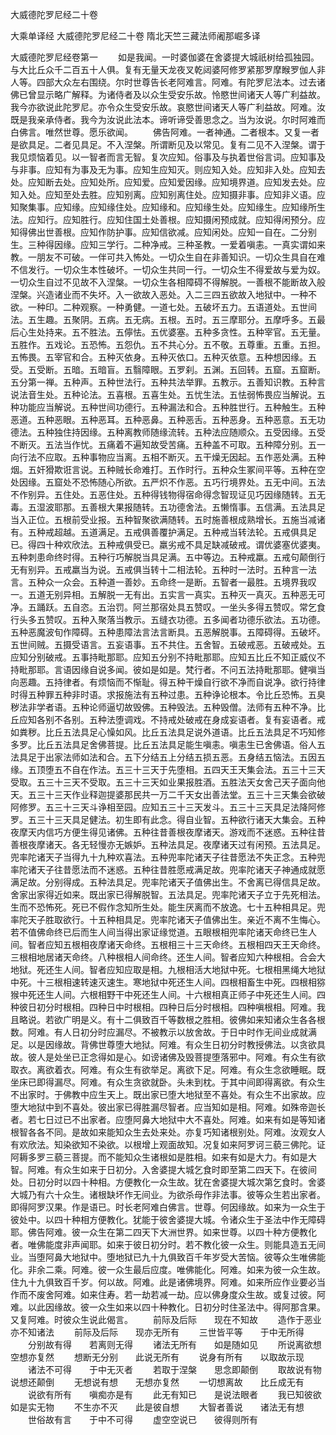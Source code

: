 <!-- { "loadSidebar": true } -->
大威德陀罗尼经二十卷


大乘单译经
大威德陀罗尼经二十卷
隋北天竺三藏法师阇那崛多译


大威德陀罗尼经卷第一
　　如是我闻。一时婆伽婆在舍婆提大城祇树给孤独园。与大比丘众千二百五十人俱。复有无量天龙夜叉乾闼婆阿修罗紧那罗摩睺罗伽人非人等。四部大众左右围绕。尔时世尊告长老阿难言。阿难。有陀罗尼法本。过去诸佛已曾显示略广解释。为诸侍者及以众生受安乐故。怜愍世间诸天人等广利益故。我今亦欲说此陀罗尼。亦令众生受安乐故。哀愍世间诸天人等广利益故。阿难。汝既是我亲承侍者。我今为汝说此法本。谛听谛受善思念之。当为汝说。尔时阿难而白佛言。唯然世尊。愿乐欲闻。
　　佛告阿难。一者神通。二者根本。又复一者是欲具足。二者见具足。不入涅槃。所谓断见及以常见。复有二见不入涅槃。谓于我见烦恼着见。以一智者而言无智。复次应知。俗事及与执着世俗言词。应知事及与非事。应知有为事及无为事。应知生应知灭。则应知入处。应知非入处。应知去处。应知断去处。应知处所。应知爱。应知爱因缘。应知境界道。应知发去处。应知入处。应知至处去胜。应知别离。应知别离住处。应知摄非事。应知非义语。应知聚集事。应知缘。应知缘住处。应知缘和。应知缘生处。应知缘生。应知缘所生法。应知行。应知胜行。应知住国土处善根。应知摄闲预成就。应知得闲预分。应知得佛出世善根。应知作防护事。应知信欲减。应知闲处。应知一自在。二分别生。三种得因缘。应知三学行。二种净戒。三种圣教。一爱着嗔恚。一真实谓如来教。一朋友不可破。一伴可共入怖处。一切众生自在非善知识。一切众生具自在难不信发行。一切众生本性破坏。一切众生共同一行。一切众生不得爱故与爱为奴。一切众生自过不见故不入涅槃。一切众生各相障碍不得解脱。一善根不能断故入般涅槃。兴造诸业而不失坏。入一欲故入恶处。入二三四五欲故入地狱中。一种不欲。一种印。二种观察。一种勇健。一道七处。五破坏五力。五语道处。五世间法。五生趣。五聚阴。五病。五无病。五根。五时。五三摩耶分。五摩呼多。五最后心生处持来。五不胜法。五儜怯。五优婆塞。五种多贪性。五种宰官。五无量。五胜作。五戏论。五恐怖。五怨仇。五不共心分。五不敬。五尊重。五重。五担。五怖畏。五宰官和合。五种灭依身。五种灭依口。五种灭依意。五种想因缘。五受。五受断。五暗。五暗盲。五翳障眼。五罗刹。五渊。五回转。五窟。五窟断。五分第一禅。五种声。五种世法行。五种共法举罪。五教示。五善知识教。五种言说法音生处。五种论法。五喜根。五喜生处。五忧生法。五怯弱怖畏应当解说。五种功能应当解说。五种世间功德行。五种漏法和合。五种胜世行。五种触生。五种恶道。五种恶眼。五种恶耳。五种恶鼻。五种恶舌。五种恶身。五种恶意。五无功德法。五种独住持因缘。五种离教师随缘流转。五种法应随顺众。五受因缘。五受不断灭。五法当作忧。五痛着不遍知故受苦痛。五种盖不可取。五种障分别。五一向行法不应取。五种事物应当离。五相不断灭。五干燥无因起。五作恶处满。五种烟。五奸猾欺诳言说。五种贼长命难打。五作时行。五种众生冢间平等。五种在空处因缘。五窟处不恐怖随心所欲。五严炽不作恶。五巧行境界处。五无中间。五法不作别异。五住处。五恶住处。五种得钱物得宿命得念智现证见巧因缘随转。五无毒。五湿波耶那。五善根大果报随转。五功德舍法。五懒惰事。五信满。五法具足当入正位。五根前受业报。五种智聚欲满随转。五时施善根成熟增长。五施当减诸有。五种戒超越。五道满足。五戒俱善覆护满足。五种戒当转法轮。五戒俱具足已。得四十种欢欣法。五种戒俱受已。羸劣戒不具足缺减破戒。谓优婆塞优婆夷。五种刺患命终时得。五种行巧解脱当具足满。五中等边。五种戒羸。五戒句颠倒行无有别异。五戒羸当为说。五戒俱当转十二相法轮。五种时一法时。五种言一法言。五种众一众会。五种道一善妙。五命终一是断。五智者一最胜。五境界我叹一。五道无别异相。五解脱一无有出。五实言一真实。五种灭一真灭。五种恶无可净。五踊跃。五自恣。五治罚。阿兰那宿处具五赞叹。一坐头多得五赞叹。常乞食行头多五赞叹。五种入聚落当教示。五缝衣功德。五多闻者功德乐欲法。五功德。五种恶魔波旬作障碍。五种患障法言法言断具。五恶解脱事。五障碍得。五破坏。五世间贼。五摄受语言。五妄语事。五不共住。五舍智。五破戒恶。五破戒处。五应知分别破戒。五事持毗那耶。应知五分别不持毗那耶。应知五比丘不知正威仪不持毗那耶。言语因缘自说多闻。彼如是如是。梵行者。不问五法持毗那耶。健嗔当向恶趣。五持律者。有烦恼而不惭耻。得五种干燥自行欲不净而自说净。欲行持律时得五种罪五种非时语。求报施法有五种过患。五种诤论根本。令比丘恐怖。五臭秽法非学者语。五种论师逼切故毁佛。五种毁法。五种毁僧。法师有五种不净。比丘应知各别不各别。五种法堕调戏。不持戒处破戒在身成妄语者。复有妄语者。戒如粪秽。比丘五法具足心懆如风。比丘五法具足说外道语。比丘五法具足不巧知修多罗。比丘五法具足舍佛菩提。比丘五法具足能生嗔恚。嗔恚生已舍佛语。俗人五法具足于出家法师如法和合。五下分结五上分结五损五恶。五身结五恼法。五因五缘。五顶堕五不自在作法。五三十三天于先堕相。五四天王天集会法。五三十三天受取。五三十三天不受取。五三十三天如业果报胜酒。五胜法天女舍己天子面向他天。五三十三天作业释迦提婆那民共一万二千天女出善法堂。五三十三天集会欲破阿修罗。五三十三天斗诤相至园。应知五三十三天发斗。五三十三天具足法降阿修罗。五三十三天具足健法。初生即有此念。得自业智。五种欲行诸天大集会。五种夜摩天内信巧方便生得见诸佛。五种往昔善根夜摩诸天。游戏而不迷惑。五种往昔善根夜摩诸天。各无轻慢亦无嫉妒。五种法具足。夜摩诸天过有闲预。五法具足。兜率陀诸天子当得九十九种欢喜法。五种兜率陀诸天子往昔愿法不失正念。五种兜率陀诸天子往昔愿法而不迷惑。五种往昔胜愿戒满足故。兜率陀诸天子神通成就愿满足故。分别得成。五种法具足。兜率陀诸天子值佛出生。不舍离已得信具足故。舍家出家得近如来。既出家已得解脱智。五法具足。兜率陀诸天子立于先死相法。生而不恐怖死。死已不假作念知所生处。能生厌离而不放逸。七十五种相具足。兜率陀天子胜取欲行。十五种相具足。兜率陀诸天子值佛出生。亲近不离不生悔心。若不值佛命终已后而生人间当得出家证缘觉道。五眼根相兜率陀诸天命终已生人间。智者应知五根相夜摩诸天命终。五根相三十三天命终。五根相四天王天命终。三根相地居诸天命终。八种根相人间命终。还生人间。智者应知六种根相。合会大地狱。死还生人间。智者应知应取是相。九根相活大地狱中死。七根相黑绳大地狱中死。十三根相速转速灭速生。寒地狱中死还生人间。四根相畜生中死。四根相猕猴中死还生人间。六根相野干中死还生人间。十六根相真正师子中死还生人间。四种彼日初分时根相。四种日中时根相。四种日后分时根相。四种嗔根相。阿难。我且略说。若欲广明是义。有十二俱致百千等数根之胜相。彼佛如来知诸众生各各根数。阿难。有人日初分时应漏尽。不被教示以放舍故。于日中时作无间业成就满足。以是因缘故。背佛世尊堕大地狱。阿难。有众生日初分时教授佛法。以贪欲具故。彼人是处坐已正念得如是心。如谤诸佛及毁菩提堕落邪中。阿难。有众生有欲取衣。离欲着衣。阿难。有众生有欲举足。离欲下足。阿难。有众生念欲睡眠。既坐床已即得漏尽。阿难。有众生贪欲就卧。头未到枕。于其中间即得离欲。有众生不出家时。于佛教中应生天上。既出家已堕大地狱至不喜处。有众生不出家故。应堕大地狱中到不喜处。彼出家已得胜漏尽智者。应当知如是相。阿难。如殊帝迦长者。若七日过已不出家者。应堕阿鼻大地狱中大不喜处。阿难。如来有如是等知诸根智各各不同。是故如来能知众生去处来处。亦复巧知诸根别处。阿难。汝观女人有欢欣法。知染欲知不染欲。以根增上观面故知。况复如来阿罗诃三藐三佛陀。证阿耨多罗三藐三菩提。而不能知众生诸根如是胜相。如来有如是大力。有如是大智。阿难。有众生如来于日初分。入舍婆提大城乞食时即至第二四天下。在彼间处。日初分时以四十种相。方便教化一众生故。犹在舍婆提大城次第乞食时。舍婆大城乃有六十众生。诸根缺坏作无间业。为欲杀母作非法事。彼等众生若出家者。即得阿罗汉果。作是语已。时长老阿难白佛言。世尊。何因缘故。如来为一众生于彼处中。以四十种相方便教化。犹能于彼舍婆提大城。令诸众生于圣法中作无障碍耶。佛告阿难。彼一众生在第二四天下大洲世界。如来世尊。以四十种方便教化者。唯佛能度非声闻耶。如来于彼日初分时。若不教化彼一众生。则能具造五无间业。当堕阿鼻大地狱中。堕地狱已九十九俱致百千年岁受大苦恼。彼等众生唯佛能化。非余二乘。阿难。彼一众生最后应度。唯佛能化。阿难。如来为彼一众生故。住九十九俱致百千岁。何以故。阿难。此是诸佛境界。阿难。如来所应作业要必当作而不废舍阿难。如来住寿。若一劫若减一劫。应以佛身度众生故。或复过彼。阿难。以此因缘故。彼一众生如来以四十种教化。日初分时住圣法中。得阿那含果。又复阿难。时彼众生说此偈言。
　　前际及后际　　现在不知故
　　造作于恶业　　亦不知诸法
　　前际及后际　　现亦无所有
　　三世皆平等　　于中无所得
　　分别故有得　　若离则无得
　　诸法无所有　　如是随如见
　　所说离欲想　　空想亦复然
　　想断无分别　　此说无所有
　　说身有所有　　以取故示现
　　诸法不可得　　于中无灭者
　　若取于涅槃　　思念即颠倒
　　取故说有物　　说想还颠倒
　　无想说有想　　无想亦复然
　　一切想离故　　比丘成无有
　　说欲有所有　　嗔痴亦是有
　　此无有知已　　是说法眼者
　　我已知彼欲　　如是实无物
　　不生亦不灭　　此是彼自想
　　大智者善说　　诸法无有想
　　世俗故有言　　于中不可得
　　虚空空说已　　彼得则所有
